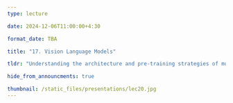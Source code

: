 ```yaml
---
type: lecture

date: 2024-12-06T11:00:00+4:30

format_date: TBA

title: "17. Vision Language Models"

tldr: "Understanding the architecture and pre-training strategies of multimodal models &ndash; the focus will be on models handling two modalities (images and text)."

hide_from_announcments: true

thumbnail: /static_files/presentations/lec20.jpg
---
```

